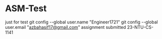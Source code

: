 # ASM-Test
just for test
git config --global user.name "Engineer1721"
git config --global user.email "azbahasif17@gmail.com"
assignment submitted
23-NTU-CS-1141